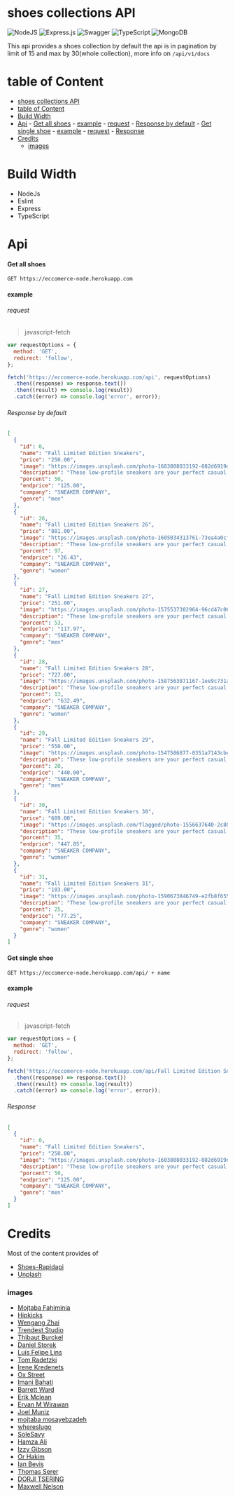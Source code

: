 # shoes collections API

![NodeJS](https://img.shields.io/badge/node.js-6DA55F?style=flat&logo=node.js&logoColor=white)
![Express.js](https://img.shields.io/badge/express.js-%23404d59.svg?style=flat&logo=express&logoColor=%2361DAFB)
![Swagger](https://img.shields.io/badge/-Swagger-%23Clojure?style=flat&logo=swagger&logoColor=white)
![TypeScript](https://img.shields.io/badge/typescript-%23007ACC.svg?style=flat&logo=typescript&logoColor=white)
![MongoDB](https://img.shields.io/badge/MongoDB-%234ea94b.svg?style=flat&logo=mongodb&logoColor=white)

This api provides a shoes collection by default the api is in pagination by limit of 15 and max by 30(whole collection), more info on `/api/v1/docs`

# table of Content

- [shoes collections API](#shoes-collections-api)
- [table of Content](#table-of-content)
- [Build Width](#build-width)
- [Api](#api) - [Get all shoes](#get-all-shoes) - [example](#example) - [request](#request) - [Response by default](#response-by-default) - [Get single shoe](#get-single-shoe) - [example](#example-1) - [request](#request-1) - [Response](#response)
- [Credits](#credits)
  - [images](#images)

# Build Width

- NodeJs
- Eslint
- Express
- TypeScript

# Api

#### Get all shoes

```node
GET https://eccomerce-node.herokuapp.com
```

#### example

###### request

> javascript-fetch

```javascript
var requestOptions = {
  method: 'GET',
  redirect: 'follow',
};

fetch('https://eccomerce-node.herokuapp.com/api', requestOptions)
  .then((response) => response.text())
  .then((result) => console.log(result))
  .catch((error) => console.log('error', error));
```

###### Response by default

```json
[
  {
    "id": 0,
    "name": "Fall Limited Edition Sneakers",
    "price": "250.00",
    "image": "https://images.unsplash.com/photo-1603808033192-082d6919d3e1?ixlib=rb-1.2.1&ixid=MnwxMjA3fDB8MHxwaG90by1wYWdlfHx8fGVufDB8fHx8&auto=format&fit=crop&w=715&q=80",
    "description": "These low-profile sneakers are your perfect casual wear companion. Featuring a durable rubber outer sole, they'll withstand everything the weather can offer.",
    "porcent": 50,
    "endprice": "125.00",
    "company": "SNEAKER COMPANY",
    "genre": "men"
  },
  {
    "id": 26,
    "name": "Fall Limited Edition Sneakers 26",
    "price": "881.00",
    "image": "https://images.unsplash.com/photo-1605034313761-73ea4a0cfbf3?ixlib=rb-1.2.1&ixid=MnwxMjA3fDB8MHxwaG90by1wYWdlfHx8fGVufDB8fHx8&auto=format&fit=crop&w=880&q=80",
    "description": "These low-profile sneakers are your perfect casual wear companion. Featuring a durable rubber outer sole, they'll withstand everything the weather can offer.",
    "porcent": 97,
    "endprice": "26.43",
    "company": "SNEAKER COMPANY",
    "genre": "women"
  },
  {
    "id": 27,
    "name": "Fall Limited Edition Sneakers 27",
    "price": "251.00",
    "image": "https://images.unsplash.com/photo-1575537302964-96cd47c06b1b?ixlib=rb-1.2.1&ixid=MnwxMjA3fDB8MHxwaG90by1wYWdlfHx8fGVufDB8fHx8&auto=format&fit=crop&w=1470&q=80",
    "description": "These low-profile sneakers are your perfect casual wear companion. Featuring a durable rubber outer sole, they'll withstand everything the weather can offer.",
    "porcent": 53,
    "endprice": "117.97",
    "company": "SNEAKER COMPANY",
    "genre": "men"
  },
  {
    "id": 28,
    "name": "Fall Limited Edition Sneakers 28",
    "price": "727.00",
    "image": "https://images.unsplash.com/photo-1587563871167-1ee9c731aefb?ixlib=rb-1.2.1&ixid=MnwxMjA3fDB8MHxwaG90by1wYWdlfHx8fGVufDB8fHx8&auto=format&fit=crop&w=1431&q=80",
    "description": "These low-profile sneakers are your perfect casual wear companion. Featuring a durable rubber outer sole, they'll withstand everything the weather can offer.",
    "porcent": 13,
    "endprice": "632.49",
    "company": "SNEAKER COMPANY",
    "genre": "women"
  },
  {
    "id": 29,
    "name": "Fall Limited Edition Sneakers 29",
    "price": "550.00",
    "image": "https://images.unsplash.com/photo-1547586877-0351a7143cbe?ixlib=rb-1.2.1&ixid=MnwxMjA3fDB8MHxwaG90by1wYWdlfHx8fGVufDB8fHx8&auto=format&fit=crop&w=1470&q=80",
    "description": "These low-profile sneakers are your perfect casual wear companion. Featuring a durable rubber outer sole, they'll withstand everything the weather can offer.",
    "porcent": 20,
    "endprice": "440.00",
    "company": "SNEAKER COMPANY",
    "genre": "men"
  },
  {
    "id": 30,
    "name": "Fall Limited Edition Sneakers 30",
    "price": "689.00",
    "image": "https://images.unsplash.com/flagged/photo-1556637640-2c80d3201be8?ixlib=rb-1.2.1&ixid=MnwxMjA3fDB8MHxwaG90by1wYWdlfHx8fGVufDB8fHx8&auto=format&fit=crop&w=1470&q=80",
    "description": "These low-profile sneakers are your perfect casual wear companion. Featuring a durable rubber outer sole, they'll withstand everything the weather can offer.",
    "porcent": 35,
    "endprice": "447.85",
    "company": "SNEAKER COMPANY",
    "genre": "women"
  },
  {
    "id": 31,
    "name": "Fall Limited Edition Sneakers 31",
    "price": "103.00",
    "image": "https://images.unsplash.com/photo-1590673846749-e2fb8f655df8?ixlib=rb-1.2.1&ixid=MnwxMjA3fDB8MHxwaG90by1wYWdlfHx8fGVufDB8fHx8&auto=format&fit=crop&w=1470&q=80",
    "description": "These low-profile sneakers are your perfect casual wear companion. Featuring a durable rubber outer sole, they'll withstand everything the weather can offer.",
    "porcent": 25,
    "endprice": "77.25",
    "company": "SNEAKER COMPANY",
    "genre": "women"
  }
]
```

#### Get single shoe

```node
GET https://eccomerce-node.herokuapp.com/api/ + name
```

#### example

###### request

> javascript-fetch

```javascript
var requestOptions = {
  method: 'GET',
  redirect: 'follow',
};

fetch('https://eccomerce-node.herokuapp.com/api/Fall Limited Edition Sneakers 31', requestOptions)
  .then((response) => response.text())
  .then((result) => console.log(result))
  .catch((error) => console.log('error', error));
```

###### Response

```json
[
  {
    "id": 0,
    "name": "Fall Limited Edition Sneakers",
    "price": "250.00",
    "image": "https://images.unsplash.com/photo-1603808033192-082d6919d3e1?ixlib=rb-1.2.1&ixid=MnwxMjA3fDB8MHxwaG90by1wYWdlfHx8fGVufDB8fHx8&auto=format&fit=crop&w=715&q=80",
    "description": "These low-profile sneakers are your perfect casual wear companion. Featuring a durable rubber outer sole, they'll withstand everything the weather can offer.",
    "porcent": 50,
    "endprice": "125.00",
    "company": "SNEAKER COMPANY",
    "genre": "men"
  }
]
```

# Credits

Most of the content provides of

- [Shoes-Rapidapi](https://shoes-collections.p.rapidapi.com/shoes)
- [Unplash](https://unsplash.com)

### images

- [Mojtaba Fahiminia](https://unsplash.com/photos/t4g1gctAaKk?utm_source=unsplash&utm_medium=referral&utm_content=creditShareLink)
- [Hipkicks](https://unsplash.com/photos/HcqA34-uWo4?utm_source=unsplash&utm_medium=referral&utm_content=creditShareLink)
- [Wengang Zhai](https://unsplash.com/photos/_fOL6ebfECQ?utm_source=unsplash&utm_medium=referral&utm_content=creditShareLink)
- [Trendest Studio](https://unsplash.com/photos/_fOL6ebfECQ?utm_source=unsplash&utm_medium=referral&utm_content=creditShareLink)
- [Thibaut Burckel](https://unsplash.com/photos/n2V5MLDPE-k?utm_source=unsplash&utm_medium=referral&utm_content=creditShareLink)
- [Daniel Storek](https://unsplash.com/photos/JM-qKEd1GMI?utm_source=unsplash&utm_medium=referral&utm_content=creditShareLink)
- [Luis Felipe Lins](https://unsplash.com/photos/S6Cp3uN39_M?utm_source=unsplash&utm_medium=referral&utm_content=creditShareLink)
- [Tom Radetzki](https://unsplash.com/photos/SzVXG6FFh0Q?utm_source=unsplash&utm_medium=referral&utm_content=creditShareLink)
- [Irene Kredenets](https://unsplash.com/photos/dwKiHoqqxk8?utm_source=unsplash&utm_medium=referral&utm_content=creditShareLink)
- [Ox Street](https://unsplash.com/photos/BWPqHZBhMVA?utm_source=unsplash&utm_medium=referral&utm_content=creditShareLink)
- [Imani Bahati](https://unsplash.com/photos/LxVxPA1LOVM?utm_source=unsplash&utm_medium=referral&utm_content=creditShareLink)
- [Barrett Ward](https://unsplash.com/photos/cOJgO4Zzs-w?utm_source=unsplash&utm_medium=referral&utm_content=creditShareLink)
- [Erik Mclean](https://unsplash.com/photos/cOJgO4Zzs-w?utm_source=unsplash&utm_medium=referral&utm_content=creditShareLink)
- [Ervan M Wirawan](https://unsplash.com/photos/6r280_Z7Efc?utm_source=unsplash&utm_medium=referral&utm_content=creditShareLink)
- [Joel Muniz](https://unsplash.com/photos/Oj-V9tXTKtY?utm_source=unsplash&utm_medium=referral&utm_content=creditShareLink)
- [mojtaba mosayebzadeh](https://unsplash.com/photos/kcZtpgTm0og?utm_source=unsplash&utm_medium=referral&utm_content=creditShareLink)
- [whereslugo](https://unsplash.com/photos/ad047kyPBh8?utm_source=unsplash&utm_medium=referral&utm_content=creditShareLink)
- [SoleSavy](https://unsplash.com/photos/LgzM6R0ojoE?utm_source=unsplash&utm_medium=referral&utm_content=creditShareLink)
- [Hamza Ali](https://unsplash.com/photos/xd-r22_jZxE?utm_source=unsplash&utm_medium=referral&utm_content=creditShareLink)
- [Izzy Gibson](https://unsplash.com/photos/UC8F4jvYjjE?utm_source=unsplash&utm_medium=referral&utm_content=creditShareLink)
- [Or Hakim](https://unsplash.com/photos/VQxKattL-X4?utm_source=unsplash&utm_medium=referral&utm_content=creditShareLink)
- [Ian Bevis ](https://unsplash.com/photos/IJjfPInzmdk?utm_source=unsplash&utm_medium=referral&utm_content=creditShareLink)
- [Thomas Serer](https://unsplash.com/photos/Jq3IXFoEeUU?utm_source=unsplash&utm_medium=referral&utm_content=creditShareLink)
- [DORJI TSERING](https://unsplash.com/photos/84cgKwzPhKc?utm_source=unsplash&utm_medium=referral&utm_content=creditShareLink)
- [ Maxwell Nelson ](https://unsplash.com/photos/NGWwHZeHNVE?utm_source=unsplash&utm_medium=referral&utm_content=creditShareLink)
